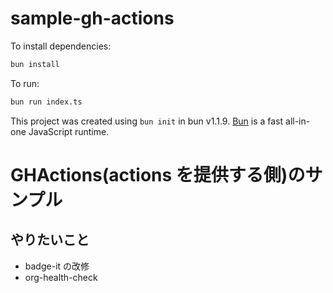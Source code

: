 # sample-gh-actions

To install dependencies:

```bash
bun install
```

To run:

```bash
bun run index.ts
```

This project was created using `bun init` in bun v1.1.9. [Bun](https://bun.sh) is a fast all-in-one JavaScript runtime.

# GHActions(actions を提供する側)のサンプル

## やりたいこと

- badge-it の改修
- org-health-check
